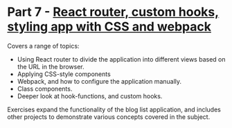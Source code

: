 # Part 7 - [React router, custom hooks, styling app with CSS and webpack](https://fullstackopen.com/en/part7)

Covers a range of topics:

- Using React router to divide the application into different views based on the URL in the browser.
- Applying CSS-style components
- Webpack, and how to configure the application manually.
- Class components.
- Deeper look at hook-functions, and custom hooks.

Exercises expand the functionality of the blog list application, and includes other projects to demonstrate various concepts covered in the subject.
